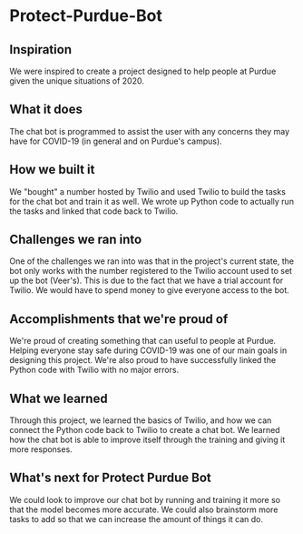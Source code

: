 # Protect-Purdue-Bot

## Inspiration
We were inspired to create a project designed to help people at Purdue given the unique situations of 2020.
## What it does
The chat bot is programmed to assist the user with any concerns they may have for COVID-19 (in general and on Purdue's campus). 
## How we built it
We "bought" a number hosted by Twilio and used Twilio to build the tasks for the chat bot and train it as well. We wrote up Python code to actually run the tasks and linked that code back to Twilio.
## Challenges we ran into
One of the challenges we ran into was that in the project's current state, the bot only works with the number registered to the Twilio account used to set up the bot (Veer's). This is due to the fact that we have a trial account for Twilio. We would have to spend money to give everyone access to the bot.
## Accomplishments that we're proud of
We're proud of creating something that can useful to people at Purdue. Helping everyone stay safe during COVID-19 was one of our main goals in designing this project. We're also proud to have successfully linked the Python code with Twilio with no major errors.
## What we learned
Through this project, we learned the basics of Twilio, and how we can connect the Python code back to Twilio to create a chat bot. We learned how the chat bot is able to improve itself through the training and giving it more responses.
## What's next for Protect Purdue Bot
We could look to improve our chat bot by running and training it more so that the model becomes more accurate. We could also brainstorm more tasks to add so that we can increase the amount of things it can do.
